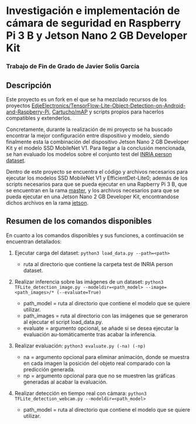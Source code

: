 # Investigación e implementación de cámara de seguridad en Raspberry Pi 3 B y Jetson Nano 2 GB Developer Kit
### Trabajo de Fin de Grado de Javier Solís García

## Descripción

Este proyecto es un fork en el que se ha mezclado recursos de los proyectos [EdjeElectronics/TensorFlow-Lite-Object-Detection-on-Android-and-Raspberry-Pi](https://github.com/EdjeElectronics/TensorFlow-Lite-Object-Detection-on-Android-and-Raspberry-Pi), [Cartucho/mAP](https://github.com/Cartucho/mAP) y scripts propios para hacerlos compatibles y extenderlos.

Concretamente, durante la realización de mi proyecto se ha buscado encontrar la mejor configuración entre dispositivo y modelo, siendo finalmente esta la combinación del dispositivo Jetson Nano 2 GB Developer Kit y el modelo SSD MobileNet V1. Para llegar a la conclusión mencionada, se han evaluado los modelos sobre el conjunto test del [INRIA person dataset](https://bit.ly/2QYHnkN).

Dentro de este proyecto se encuentra el código y archivos necesarios para ejecutar los modelos SSD MobileNet V1 y  EfficientDet-Lite0; además de los scripts necesarios para que se pueda ejecutar en una Rapberry Pi 3 B, que se encuentran en la rama [master](https://github.com/javsolgar/TFG), y los archivos necesarios para que se pueda ejecutar en una Jetson Nano 2 GB Developer Kit, encontrandose dichos archivos en la rama [jetson](https://github.com/javsolgar/TFG/tree/jetson).

## Resumen de los comandos disponibles

En cuanto a los comandos disponibles y sus funciones, a continuación se encuentran detallados:

1. Ejecutar carga del dataset:
```python3 load_data.py --path=<path>```
   - ruta al directorio que contiene la carpeta test de INRIA person dataset.


2. Realizar inferencia sobre las imágenes de un dataset:
```python3 TFLite_detection_image.py --modeldir=<path_model> --image=<path_images>/* (--evaluate=True)```
   - path_model = ruta al directorio que contiene el modelo que se quiere utilizar.
   - path_images = ruta al directorio con las imágenes que se generaron al ejecutar el script load_data.py.
   - evaluate = argumento opcional, se añade si se desea ejecutar la evaluación au-tomáticamente tras acabar la inferencia.
 
3. Realizar evaluación:
```python3 evaluate.py (-na) (-np)```
   - na = argumento opcional para eliminar animación, donde se muestra en cada imagen la posición del objeto real comparado con la predicción generada.
   - np = argumento opcional para que no se muestren las gráficas generadas al acabar la evaluación.
   
4. Realizar detección en tiempo real con cámara:
```python3 TFLite_detection_webcam.py --modeldir=<path_model>```
   - path_model = ruta al directorio que contiene el modelo que se quiere utilizar.
